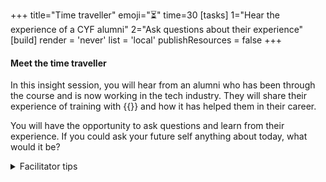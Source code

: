 +++
title="Time traveller"
emoji="⏳"
time=30
[tasks]
    1="Hear the experience of a CYF alumni"
    2="Ask questions about their experience"
[build]
  render = 'never'
  list = 'local'
  publishResources = false
+++

#### Meet the time traveller

In this insight session, you will hear from an alumni who has been through the course and is now working in the tech industry. They will share their experience of training with {{<our-name>}} and how it has helped them in their career.

You will have the opportunity to ask questions and learn from their experience. If you could ask your future self anything about today, what would it be?

<details><summary>Facilitator tips</summary>
Put a call out on main Slack for alumni to volunteer to be a time traveller. They should be prepared to share their experience of the course and answer questions from the class.

Please do this a couple of weeks beforehand to give them time to prepare.

</details>
